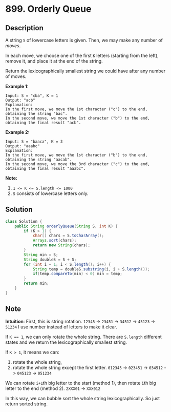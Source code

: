 # 899. Orderly Queue

## Description

A string `S` of lowercase letters is given.  Then, we may make any number of *moves*.

In each move, we choose one of the first `K` letters (starting from the left), remove it, and place it at the end of the string.

Return the lexicographically smallest string we could have after any number of moves.

 

**Example 1:**

```
Input: S = "cba", K = 1
Output: "acb"
Explanation: 
In the first move, we move the 1st character ("c") to the end, obtaining the string "bac".
In the second move, we move the 1st character ("b") to the end, obtaining the final result "acb".
```

**Example 2:**

```
Input: S = "baaca", K = 3
Output: "aaabc"
Explanation: 
In the first move, we move the 1st character ("b") to the end, obtaining the string "aacab".
In the second move, we move the 3rd character ("c") to the end, obtaining the final result "aaabc".
```

 

**Note:**

1. `1 <= K <= S.length <= 1000`
2. `S` consists of lowercase letters only.





## Solution

```java
class Solution {
    public String orderlyQueue(String S, int K) {
        if (K > 1) {
            char[] chars = S.toCharArray();
            Arrays.sort(chars);
            return new String(chars);
        }
        String min = S;
        String doubleS = S + S;
        for (int i = 1; i < S.length(); i++) {
            String temp = doubleS.substring(i, i + S.length());
            if(temp.compareTo(min) < 0) min = temp;
        }
        return min;
    }
}
```







## Note

**Intuition**:
First, this is string rotation.
`12345` -> `23451` -> `34512` -> `45123` -> `51234`
I use number instead of letters to make it clear.

If `K == 1`, we can only rotate the whole string.
There are `S.length` different states and
we return the lexicographically smallest string.

If `K > 1`, it means we can:

1. rotate the whole string,
2. rotate the whole string except the first letter.
   `012345` -> `023451` -> `034512` -> `045123` -> `051234`

We can rotate `i+1`th big letter to the start (method 1),
then rotate `i`th big letter to the end (method 2).
`2XXX01` -> `XXX012`

In this way, we can bubble sort the whole string lexicographically.
So just return sorted string.